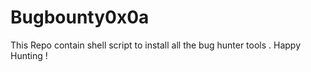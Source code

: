 # Bugbounty0x0a

This Repo contain shell script to install all the bug hunter tools .
Happy Hunting !
